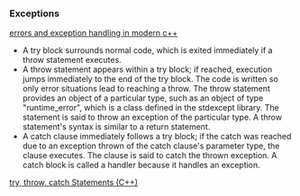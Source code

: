 ### Exceptions

[errors and exception handling in modern c++](https://learn.microsoft.com/en-us/cpp/cpp/errors-and-exception-handling-modern-cpp?view=msvc-170)

- A try block surrounds normal code, which is exited immediately if a throw statement executes.
- A throw statement appears within a try block; if reached, execution jumps immediately to the end of the try block. The code is written so only error situations lead to reaching a throw. The throw statement provides an object of a particular type, such as an object of type "runtime_error", which is a class defined in the stdexcept library. The statement is said to throw an exception of the particular type. A throw statement's syntax is similar to a return statement.
- A catch clause immediately follows a try block; if the catch was reached due to an exception thrown of the catch clause's parameter type, the clause executes. The clause is said to catch the thrown exception. A catch block is called a handler because it handles an exception.

[try, throw, catch Statements (C++)](https://learn.microsoft.com/en-us/cpp/cpp/try-throw-and-catch-statements-cpp?view=msvc-170)
